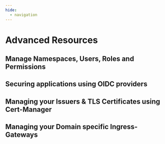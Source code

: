 ```yaml
---
hide:
  - navigation
---
```


# Advanced Resources

## Manage Namespaces, Users, Roles and Permissions

## Securing applications using OIDC providers

## Managing your Issuers & TLS Certificates using Cert-Manager

## Managing your Domain specific Ingress-Gateways
